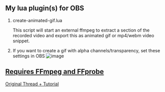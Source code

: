 ## My lua plugin(s) for OBS

1. create-animated-gif.lua

   This script will start an external ffmpeg to extract a section of the recorded video and export this as animated
   gif or mp4/webm video snippet.

2. If you want to create a gif with alpha channels/transparency, set these settings in OBS ![image](https://github.com/g-l-i-t-c-h-o-r-s-e/obs-lua-scripts/assets/17163949/b5e5d534-d6fe-4688-93c5-becc54bc4ab9)


## [Requires FFmpeg and FFprobe](https://www.gyan.dev/ffmpeg/builds/ffmpeg-git-full.7z)


[Original Thread + Tutorial](https://obsproject.com/forum/resources/animated-gif-creator.1589/
)

